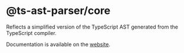 @ts-ast-parser/core
=================

Reflects a simplified version of the TypeScript AST generated from the TypeScript compiler.

Documentation is available on the [website](https://jordimarimon.github.io/ts-ast-parser).
